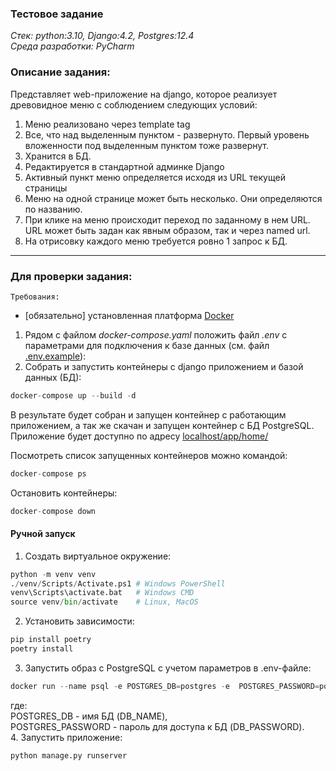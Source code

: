 ### Тестовое задание
*Стек: python:3.10, Django:4.2, Postgres:12.4*  
*Среда разработки: PyCharm*

### Описание задания:  
Представляет web-приложение на django, которое реализует древовидное меню с соблюдением следующих условий:
1) Меню реализовано через template tag
2) Все, что над выделенным пунктом - развернуто. Первый уровень вложенности под выделенным пунктом тоже развернут.
3) Хранится в БД.
4) Редактируется в стандартной админке Django
5) Активный пункт меню определяется исходя из URL текущей страницы
6) Меню на одной странице может быть несколько. Они определяются по названию.
7) При клике на меню происходит переход по заданному в нем URL. URL может быть задан как явным образом, так и через named url.
8) На отрисовку каждого меню требуется ровно 1 запрос к БД.

---
### Для проверки задания:
`Требования:`  
* [обязательно] установленная платформа [Docker](https://docs.docker.com/get-docker/)

1. Рядом с файлом *docker-compose.yaml* положить файл *.env* с параметрами для подключения к базе данных (см. файл [.env.example](.env.example)):
2. Собрать и запустить контейнеры с django приложением и базой данных (БД):
```python
docker-compose up --build -d
```
В результате будет собран и запущен контейнер с работающим приложением, а так же скачан и запущен контейнер с БД PostgreSQL.  
Приложение будет доступно по адресу [localhost/app/home/](http://localhost/app/home/)

Посмотреть список запущенных контейнеров можно командой:
```python
docker-compose ps
```

Остановить контейнеры:
```python
docker-compose down
```

#### Ручной запуск
1. Создать виртуальное окружение:
```python
python -m venv venv
./venv/Scripts/Activate.ps1 # Windows PowerShell
venv\Scripts\activate.bat   # Windows CMD
source venv/bin/activate    # Linux, MacOS
```
2. Установить зависимости:
```python
pip install poetry
poetry install
```
3. Запустить образ с PostgreSQL с учетом параметров в .env-файле:
```python
docker run --name psql -e POSTGRES_DB=postgres -e  POSTGRES_PASSWORD=postgres -p 5432:5432 -d postgres:12.4-alpine
```
где:  
POSTGRES_DB - имя БД (DB_NAME),  
POSTGRES_PASSWORD - пароль для доступа к БД (DB_PASSWORD).  
4. Запустить приложение:
```python
python manage.py runserver
```
